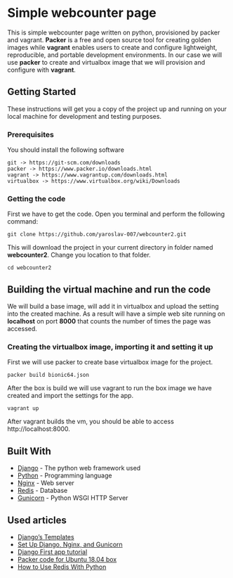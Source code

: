 
# Simple webcounter page

This is simple webcounter page written on python, provisioned by packer and vagrant. **Packer** is a free and open source tool for creating golden images while **vagrant** enables users to create and configure lightweight, reproducible, and portable development environments.
In our case we will use **packer** to create and virtualbox image that we will provision and configure with **vagrant**.

## Getting Started

These instructions will get you a copy of the project up and running on your local machine for development and testing purposes. 

### Prerequisites

You should install the following software

```
git -> https://git-scm.com/downloads
packer -> https://www.packer.io/downloads.html
vagrant -> https://www.vagrantup.com/downloads.html
virtualbox -> https://www.virtualbox.org/wiki/Downloads
```

### Getting the code

First we have to get the code. Open you terminal and perform the following command:
```
git clone https://github.com/yaroslav-007/webcounter2.git
```

This will download the project in your current directory in folder named **webcounter2**. Change you location to that folder.

```
cd webcounter2
```




## Building the virtual machine and run the code

We will build a base image, will add it in virtualbox and upload the setting into the created machine. As a result will have a simple web site running on **localhost** on port **8000** that counts the number of times the page was accessed.

### Creating the virtualbox image, importing it and setting it up 


First we will use packer to create base virtualbox image for the project.

```
packer build bionic64.json
```

After the box is build we will use vagrant to run the box image we have created and import the settings for the app.
```
vagrant up
```
After vagrant builds the vm, you should be able to access http://localhost:8000.




## Built With

* [Django](https://www.djangoproject.com/) - The python web framework used
* [Python](https://www.python.org/) - Programming language
* [Nginx](https://www.nginx.com/) - Web server
* [Redis](https://redis.io/) - Database
* [Gunicorn](https://gunicorn.org/) - Python WSGI HTTP Server

## Used articles
* [Django’s Templates](https://djangobook.com/mdj2-django-templates/)
*  [Set Up Django, Nginx, and Gunicorn](https://www.cloudbooklet.com/how-to-set-up-django-with-postgres-nginx-and-gunicorn-on-ubuntu-18-04-in-google-cloud/)
*  [Django First app tutorial](https://docs.djangoproject.com/en/2.2/intro/tutorial01/)
*  [Packer code for Ubuntu 18.04 box](https://github.com/kikitux/packer_bionic64)
*  [How to Use Redis With Python](https://realpython.com/python-redis/)


